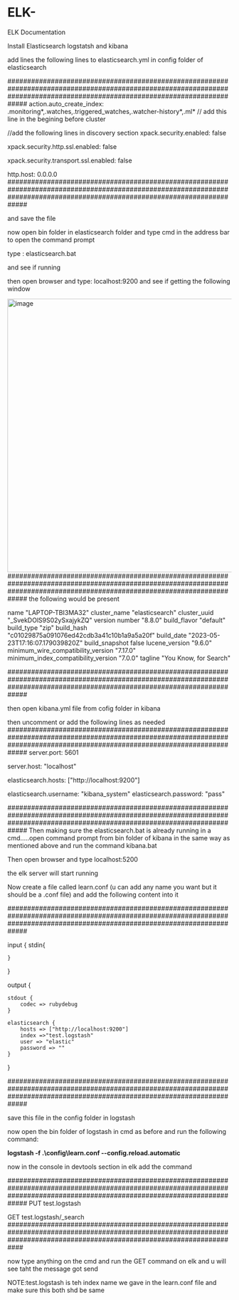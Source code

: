 # ELK-
ELK Documentation

Install Elasticsearch logstatsh and kibana

add lines the following lines to elasticsearch.yml in config folder of elasticsearch

#############################################################################################################################################################################
action.auto_create_index: .monitoring*,.watches,.triggered_watches,.watcher-history*,.ml*  // add this line in the begining before cluster

//add the following lines in discovery section
xpack.security.enabled: false

xpack.security.http.ssl.enabled: false


xpack.security.transport.ssl.enabled: false

http.host: 0.0.0.0
#############################################################################################################################################################################

and save the file

now open bin folder in elasticsearch folder and type cmd in the address bar to open the command prompt 

type : elasticsearch.bat

and see if running

then open browser and type: localhost:9200 and see if getting the following window

<img width="614" alt="image" src="https://github.com/sethu-7/ELK-/assets/121884112/6f336b98-56be-4e8f-a3dd-ef67096c4259">
#############################################################################################################################################################################
the following would be present

name	"LAPTOP-TBI3MA32"
cluster_name	"elasticsearch"
cluster_uuid	"_SvekDOlS9S02ySxajykZQ"
version	
number	"8.8.0"
build_flavor	"default"
build_type	"zip"
build_hash	"c01029875a091076ed42cdb3a41c10b1a9a5a20f"
build_date	"2023-05-23T17:16:07.179039820Z"
build_snapshot	false
lucene_version	"9.6.0"
minimum_wire_compatibility_version	"7.17.0"
minimum_index_compatibility_version	"7.0.0"
tagline	"You Know, for Search"

#############################################################################################################################################################################




then open kibana.yml file from cofig folder in kibana

then uncomment or add the following lines as needed
#############################################################################################################################################################################
server.port: 5601

server.host: "localhost"

elasticsearch.hosts: ["http://localhost:9200"]

elasticsearch.username: "kibana_system"
elasticsearch.password: "pass"

#############################################################################################################################################################################
Then making sure the elasticsearch.bat is already running in a cmd.....open command prompt from bin folder of kibana in the same way as mentioned above and run the command 
  kibana.bat
  
Then open browser and type localhost:5200

the elk server will start running


Now create a file called learn.conf (u can add any name you want but it should be a .conf file) and add the following content into it

#############################################################################################################################################################################

input {
    stdin{
        
    }
}

output {

    stdout {
        codec => rubydebug
    }

    elasticsearch {
        hosts => ["http://localhost:9200"]
        index =>"test.logstash"
        user => "elastic"
        password => ""
    }
}

#############################################################################################################################################################################

save this file in the config folder in logstash 

now open the bin folder of logstash in cmd as before and run the following command:

**logstash -f  .\config\learn.conf --config.reload.automatic**

now in the console in devtools section in elk add the command

#############################################################################################################################################################################
 PUT test.logstash
 
 GET test.logstash/_search
 ############################################################################################################################################################################
 
 now type anything on the cmd and run the GET command on elk and u will see taht the message got send
 
 NOTE:test.logstash is teh index name we gave in the learn.conf file and make sure this both shd be same
 












